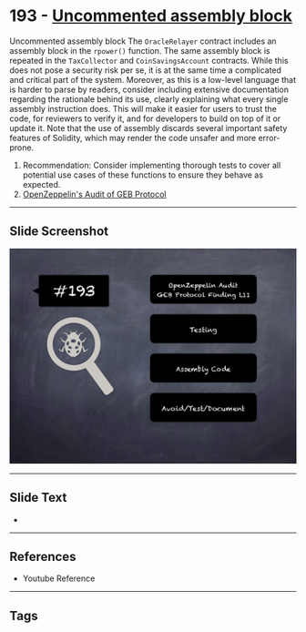
# 193 - [Uncommented assembly block](./Uncommented%20assembly%20block.md)

Uncommented assembly block The `OracleRelayer` contract includes an assembly block in the `rpower()` function. The same assembly block is repeated in the `TaxCollector` and `CoinSavingsAccount` contracts. While this does not pose a security risk per se, it is at the same time a complicated and critical part of the system. Moreover, as this is a low-level language that is harder to parse by readers, consider including extensive documentation regarding the rationale behind its use, clearly explaining what every single assembly instruction does. This will make it easier for users to trust the code, for reviewers to verify it, and for developers to build on top of it or update it. Note that the use of assembly discards several important safety features of Solidity, which may render the code unsafer and more error-prone.


1. Recommendation: Consider implementing thorough tests to cover all potential use cases of these functions to ensure they behave as expected.
2. [OpenZeppelin's Audit of GEB Protocol](https://blog.openzeppelin.com/geb-protocol-audit/)


___
## Slide Screenshot
![193.png](../../images/8.%20Audit%20Findings%20201/193.png)
___
## Slide Text
- 
___
## References
- Youtube Reference
___
## Tags
